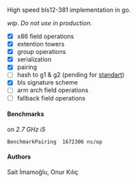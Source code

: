 High speed bls12-381 implementation in go.

_wip_. _Do not use in production_.

- [x] x86 field operations
- [x] extention towers
- [x] group operations
- [x] serialization
- [x] pairing
- [ ] hash to g1 & g2 (pending for [standart](https://github.com/cfrg/draft-irtf-cfrg-bls-signature))
- [x] bls signature scheme
- [ ] arm arch field operations
- [ ] fallback field operations

#### Benchmarks

on _2.7 GHz i5_

```
BenchmarkPairing  1672306 ns/op
```

#### Authors

Sait İmamoğlu, Onur Kılıç
